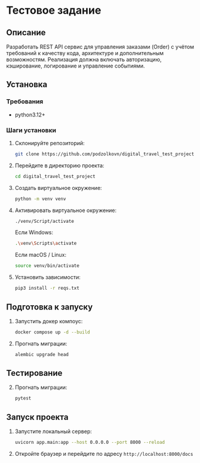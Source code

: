 
# Тестовое задание 

## Описание

Разработать REST API сервис для управления заказами (Order) с учётом требований к
качеству кода, архитектуре и дополнительным возможностям. Реализация должна
включать авторизацию, кэширование, логирование и управление событиями.


## Установка

### Требования

- python3.12+


### Шаги установки

1. Склонируйте репозиторий:
    ```sh
    git clone https://github.com/podzolkovn/digital_travel_test_project
    ```
2. Перейдите в директорию проекта:
    ```sh
    cd digital_travel_test_project
    ```
3. Создать виртуальное окружение:
    ```sh
    python -m venv venv
    ```
4. Активировать виртуальное окружение:
    ```sh
    ./venv/Script/activate
    ```

    Если Windows:
    ```sh
    .\venv\Scripts\activate
    ```
    Если macOS / Linux:
    ```sh
    source venv/bin/activate
    ```
    
6. Установить зависимости:
    ```sh
    pip3 install -r reqs.txt
    ```
    
## Подготовка к запуску
1. Запустить докер компоус:
    ```sh
    docker compose up -d --build
    ```
2. Прогнать миграции:
    ```sh
    alembic upgrade head
    ```
## Тестирование
2. Прогнать миграции:
    ```sh
    pytest
    ```
## Запуск проекта

1. Запустите локальный сервер:
    ```sh
    uvicorn app.main:app --host 0.0.0.0 --port 8000 --reload
    ```
2. Откройте браузер и перейдите по адресу `http://localhost:8000/docs`
